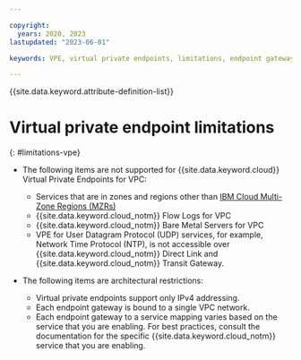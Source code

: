 ```yaml
---

copyright:
  years: 2020, 2023
lastupdated: "2023-06-01"

keywords: VPE, virtual private endpoints, limitations, endpoint gateway

---
```


{{site.data.keyword.attribute-definition-list}}

# Virtual private endpoint limitations
{: #limitations-vpe}

* The following items are not supported for {{site.data.keyword.cloud}} Virtual Private Endpoints for VPC:

   * Services that are in zones and regions other than [IBM Cloud Multi-Zone Regions (MZRs)](/docs/overview?topic=overview-locations#table-mzr)
   * {{site.data.keyword.cloud_notm}} Flow Logs for VPC
   * {{site.data.keyword.cloud_notm}} Bare Metal Servers for VPC
   * VPE for User Datagram Protocol (UDP) services, for example, Network Time Protocol (NTP), is not accessible over {{site.data.keyword.cloud_notm}} Direct Link and {{site.data.keyword.cloud_notm}} Transit Gateway.

* The following items are architectural restrictions:

   * Virtual private endpoints support only IPv4 addressing.
   * Each endpoint gateway is bound to a single VPC network.
   * Each endpoint gateway to a service mapping varies based on the service that you are enabling. For best practices, consult the documentation for the specific {{site.data.keyword.cloud_notm}} service that you are enabling.
